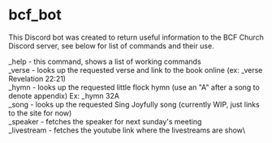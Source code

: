 # bcf_bot

This Discord bot was created to return useful information to the BCF Church Discord server, see below for list of commands and their use.


_help - this command, shows a list of working commands\
_verse - looks up the requested verse and link to the book online (ex: _verse Revelation 22:21)\
_hymn - looks up the requested little flock hymn (use an "A" after a song to denote appendix) Ex: _hymn 32A\
_song - looks up the requested Sing Joyfully song (currently WIP, just links to the site for now)\
_speaker - fetches the speaker for next sunday's meeting\
_livestream - fetches the youtube link where the livestreams are show\

